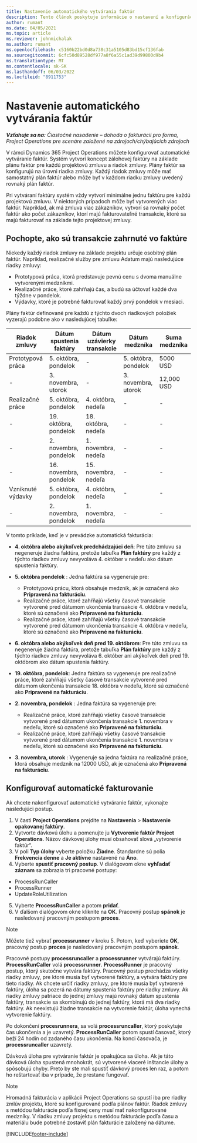```yaml
---
title: Nastavenie automatického vytvárania faktúr
description: Tento článok poskytuje informácie o nastavení a konfigurácii automatického vytvárania proforma faktúr.
author: rumant
ms.date: 04/05/2021
ms.topic: article
ms.reviewer: johnmichalak
ms.author: rumant
ms.openlocfilehash: c5160b22bd0d8a738c31a5105d83bd15cf136fab
ms.sourcegitcommit: 6cfc50d89528df977a8f6a55c1ad39d99800d9b4
ms.translationtype: MT
ms.contentlocale: sk-SK
ms.lasthandoff: 06/03/2022
ms.locfileid: "8911753"
---
```

# <a name="set-up-automatic-invoice-creation"></a>Nastavenie automatického vytvárania faktúr 
 
_**Vzťahuje sa na:** Čiastočné nasadenie – dohoda o fakturácii pro forma, Project Operations pre scenáre založené na zdrojoch/chýbajúcich zdrojoch_

V rámci Dynamics 365 Project Operations môžete konfigurovať automatické vytváranie faktúr. Systém vytvorí koncept zálohovej faktúry na základe plánu faktúr pre každú projektovú zmluvu a riadok zmluvy. Plány faktúr sa konfigurujú na úrovni riadka zmluvy. Každý riadok zmluvy môže mať samostatný plán faktúr alebo môže byť v každom riadku zmluvy uvedený rovnaký plán faktúr.

Pri vytváraní faktúry systém vždy vytvorí minimálne jednu faktúru pre každú projektovú zmluvu. V niektorých prípadoch môže byť vytvorených viac faktúr. Napríklad, ak má zmluva viac zákazníkov, vytvorí sa rovnaký počet faktúr ako počet zákazníkov, ktorí majú fakturovateľné transakcie, ktoré sa majú fakturovať na základe tejto projektovej zmluvy.

## <a name="understand-how-transactions-are-included-on-an-invoice"></a>Pochopte, ako sú transakcie zahrnuté vo faktúre 

Niekedy každý riadok zmluvy na základe projektu určuje osobitný plán faktúr. Napríklad, realizačné služby pre zmluvu Adatum majú nasledujúce riadky zmluvy:

- Prototypová práca, ktorá predstavuje pevnú cenu s dvoma manuálne vytvorenými medzníkmi.
- Realizačné práce, ktoré zahŕňajú čas, a budú sa účtovať každé dva týždne v pondelok.
- Výdavky, ktoré je potrebné fakturovať každý prvý pondelok v mesiaci.

Plány faktúr definované pre každú z týchto dvoch riadkových položiek vyzerajú podobne ako v nasledujúcej tabuľke:

| Riadok zmluvy | Dátum spustenia faktúry | Dátum uzávierky transakcie | Dátum medzníka | Suma medzníka |
| --- | --- | --- | --- | --- |
| Prototypová práca | 5. októbra, pondelok | - | 5. októbra, pondelok | 5000 USD |
| - | 3. novembra, utorok | - | 3. novembra, utorok | 12,000 USD |
| Realizačné práce | 5. októbra, pondelok | 4. októbra, nedeľa | - | - |
| - | 19. októbra, pondelok | 18. októbra, nedeľa | - | - |
| - | 2. novembra, pondelok | 1. novembra, nedeľa | - | - |
| - | 16. novembra, pondelok | 15. novembra, nedeľa | - | - |
| Vzniknuté výdavky | 5. októbra, pondelok | 4. októbra, nedeľa | - | - |
| - | 2. novembra, pondelok | 1. novembra, nedeľa | - | - |

V tomto príklade, keď je v prevádzke automatická fakturácia:

- **4. októbra alebo akýkoľvek predchádzajúci deň**: Pre túto zmluvu sa negeneruje žiadna faktúra, pretože tabuľka **Plán faktúry** pre každý z týchto riadkov zmluvy nevyvoláva 4. október v nedeľu ako dátum spustenia faktúry.
- **5. októbra pondelok** : Jedna faktúra sa vygeneruje pre:

    - Prototypovú prácu, ktorá obsahuje medzník, ak je označená ako **Pripravená na fakturáciu**.
    - Realizačné práce, ktoré zahŕňajú všetky časové transakcie vytvorené pred dátumom ukončenia transakcie 4. októbra v nedeľu, ktoré sú označené ako **Pripravené na fakturáciu**.
    - Realizačné práce, ktoré zahŕňajú všetky časové transakcie vytvorené pred dátumom ukončenia transakcie 4. októbra v nedeľu, ktoré sú označené ako **Pripravené na fakturáciu**.
  
- **6. októbra alebo akýkoľvek deň pred 19. októbrom**: Pre túto zmluvu sa negeneruje žiadna faktúra, pretože tabuľka **Plán faktúry** pre každý z týchto riadkov zmluvy nevyvoláva 6. október ani akýkoľvek deň pred 19. októbrom ako dátum spustenia faktúry.
- **19. októbra, pondelok**: Jedna faktúra sa vygeneruje pre realizačné práce, ktoré zahŕňajú všetky časové transakcie vytvorené pred dátumom ukončenia transakcie 18. októbra v nedeľu, ktoré sú označené ako **Pripravené na fakturáciu**.
- **2. novembra, pondelok** : Jedna faktúra sa vygeneruje pre:

    - Realizačné práce, ktoré zahŕňajú všetky časové transakcie vytvorené pred dátumom ukončenia transakcie 1. novembra v nedeľu, ktoré sú označené ako **Pripravené na fakturáciu**.
    - Realizačné práce, ktoré zahŕňajú všetky časové transakcie vytvorené pred dátumom ukončenia transakcie 1. novembra v nedeľu, ktoré sú označené ako **Pripravené na fakturáciu**.

- **3. novembra, utorok** : Vygeneruje sa jedna faktúra na realizačné práce, ktorá obsahuje medzník na 12000 USD, ak je označená ako **Pripravená na fakturáciu**.

## <a name="configure-automatic-invoicing"></a>Konfigurovať automatické fakturovanie

Ak chcete nakonfigurovať automatické vytváranie faktúr, vykonajte nasledujúci postup.

1. V časti **Project Operations** prejdite na **Nastavenia** > **Nastavenie opakovanej faktúry**.
2. Vytvorte dávkovú úlohu a pomenujte ju **Vytvorenie faktúr Project Operations**. Názov dávkovej úlohy musí obsahovať slová „vytvorenie faktúr“.
3. V poli **Typ úlohy** vyberte položku **Žiadne**. Štandardne sú polia **Frekvencia denne** a **Je aktívne** nastavené na **Áno**.
4. Vyberte **spustiť pracovný postup**. V dialógovom okne **vyhľadať záznam** sa zobrazia tri pracovné postupy:

- ProcessRunCaller
- ProcessRunner
- UpdateRoleUtilization

5. Vyberte **ProcessRunCaller** a potom **pridať**.
6. V ďalšom dialógovom okne kliknite na **OK**. Pracovný postup **spánok** je nasledovaný pracovným postupom **proces**. 

> [!NOTE]
> Môžete tiež vybrať **processrunner** v kroku 5. Potom, keď vyberiete **OK**, pracovný postup **proces** je nasledovaný pracovným postupom **spánok**.

Pracovné postupy **processruncaller** a **processrunner** vytvárajú faktúry. **ProcessRunCaller** volá **processrunner**. **ProcessRunner** je pracovný postup, ktorý skutočne vytvára faktúry. Pracovný postup prechádza všetky riadky zmluvy, pre ktoré musia byť vytvorené faktúry, a vytvára faktúry pre tieto riadky. Ak chcete určiť riadky zmluvy, pre ktoré musia byť vytvorené faktúry, úloha sa pozerá na dátumy spustenia faktúry pre riadky zmluvy. Ak riadky zmluvy patriace do jednej zmluvy majú rovnaký dátum spustenia faktúry, transakcie sa skombinujú do jednej faktúry, ktorá má dva riadky faktúry. Ak neexistujú žiadne transakcie na vytvorenie faktúr, úloha vynechá vytvorenie faktúry.

Po dokončení **procesrunnera**, sa volá **processruncaller**, ktorý poskytuje čas ukončenia a je uzavretý. **ProcessRunCaller** potom spustí časovač, ktorý beží 24 hodín od zadaného času ukončenia. Na konci časovača, je **processruncaller** uzavretý.

Dávková úloha pre vytváranie faktúr je opakujúca sa úloha. Ak je táto dávková úloha spustená mnohokrát, sú vytvorené viaceré inštancie úlohy a spôsobujú chyby. Preto by ste mali spustiť dávkový proces len raz, a potom ho reštartovať iba v prípade, že prestane fungovať.

> [!NOTE]
> Hromadná fakturácia v aplikácii Project Operations sa spustí iba pre riadky zmlúv projektu, ktoré sú konfigurované podľa plánov faktúr. Riadok zmluvy s metódou fakturácie podľa fixnej ceny musí mať nakonfigurované medzníky. V riadku zmluvy projektu s metódou fakturácie podľa času a materiálu bude potrebné zostaviť plán fakturácie založený na dátume.


[!INCLUDE[footer-include](../../includes/footer-banner.md)]

